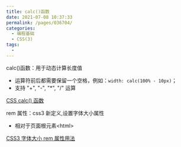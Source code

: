 ```yaml
---
title: calc()函数
date: 2021-07-08 10:37:33
permalink: /pages/036704/
categories:
  - 编程基础
  - CSS(3)
tags:
  - 
---
```


calc()函数：用于动态计算长度值

- 运算符前后都需要保留一个空格，例如：`width: calc(100% - 10px)`；
- 支持 "+", "-", "\*", "/" 运算

[CSS calc() 函数](https://www.runoob.com/cssref/func-calc.html)

rem 属性：css3 新定义,设置字体大小属性

- 相对于页面根元素\<html>

[CSS3 字体大小 rem 属性用法](http://www.phpvar.com/archives/2752.html)

